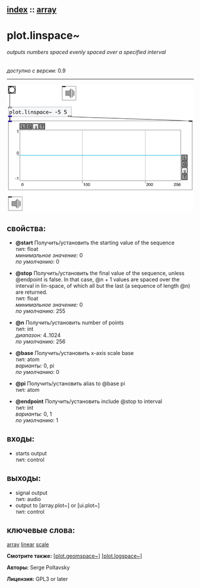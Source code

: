 [index](index.html) :: [array](category_array.html)
---

# plot.linspace~

###### outputs numbers spaced evenly spaced over a specified interval

*доступно с версии:* 0.9

---




[![example](../examples/img/plot.linspace~.jpg)](../examples/pd/plot.linspace~.pd)







## свойства:

* **@start** 
Получить/установить the starting value of the sequence<br>
_тип:_ float<br>
_минимальное значение:_ 0<br>
_по умолчанию:_ 0<br>

* **@stop** 
Получить/установить the final value of the sequence, unless @endpoint is false. In that case, @n +
1 values are spaced over the interval in lin-space, of which all but the last
(a sequence of length @n) are returned.<br>
_тип:_ float<br>
_минимальное значение:_ 0<br>
_по умолчанию:_ 255<br>

* **@n** 
Получить/установить number of points<br>
_тип:_ int<br>
_диапазон:_ 4..1024<br>
_по умолчанию:_ 256<br>

* **@base** 
Получить/установить x-axis scale base<br>
_тип:_ atom<br>
_варианты:_ 0, pi<br>
_по умолчанию:_ 0<br>

* **@pi** 
Получить/установить alias to @base pi<br>
_тип:_ atom<br>

* **@endpoint** 
Получить/установить include @stop to interval<br>
_тип:_ int<br>
_варианты:_ 0, 1<br>
_по умолчанию:_ 1<br>



## входы:

* starts output<br>
_тип:_ control



## выходы:

* signal output<br>
_тип:_ audio
* output to [array.plot~] or [ui.plot~]<br>
_тип:_ control



## ключевые слова:

[array](keywords/array.html)
[linear](keywords/linear.html)
[scale](keywords/scale.html)



**Смотрите также:**
[\[plot.geomspace~\]](plot.geomspace~.html)
[\[plot.logspace~\]](plot.logspace~.html)




**Авторы:** Serge Poltavsky




**Лицензия:** GPL3 or later





